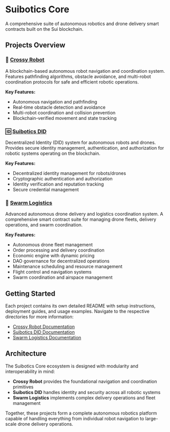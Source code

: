 # Suibotics Core

A comprehensive suite of autonomous robotics and drone delivery smart contracts built on the Sui blockchain.

## Projects Overview

### 🤖 [Crossy Robot](./crossy_robot/)
A blockchain-based autonomous robot navigation and coordination system. Features pathfinding algorithms, obstacle avoidance, and multi-robot coordination protocols for safe and efficient robotic operations.

**Key Features:**
- Autonomous navigation and pathfinding
- Real-time obstacle detection and avoidance
- Multi-robot coordination and collision prevention
- Blockchain-verified movement and state tracking

### 🆔 [Suibotics DID](./suibotics_did/)
Decentralized Identity (DID) system for autonomous robots and drones. Provides secure identity management, authentication, and authorization for robotic systems operating on the blockchain.

**Key Features:**
- Decentralized identity management for robots/drones
- Cryptographic authentication and authorization
- Identity verification and reputation tracking
- Secure credential management

### 🚁 [Swarm Logistics](./swarm_logistics/)
Advanced autonomous drone delivery and logistics coordination system. A comprehensive smart contract suite for managing drone fleets, delivery operations, and swarm coordination.

**Key Features:**
- Autonomous drone fleet management
- Order processing and delivery coordination
- Economic engine with dynamic pricing
- DAO governance for decentralized operations
- Maintenance scheduling and resource management
- Flight control and navigation systems
- Swarm coordination and airspace management

## Getting Started

Each project contains its own detailed README with setup instructions, deployment guides, and usage examples. Navigate to the respective directories for more information:

- [Crossy Robot Documentation](./crossy_robot/README.md)
- [Suibotics DID Documentation](./suibotics_did/README.md)
- [Swarm Logistics Documentation](./swarm_logistics/README.md)

## Architecture

The Suibotics Core ecosystem is designed with modularity and interoperability in mind:

- **Crossy Robot** provides the foundational navigation and coordination primitives
- **Suibotics DID** handles identity and security across all robotic systems
- **Swarm Logistics** implements complex delivery operations and fleet management

Together, these projects form a complete autonomous robotics platform capable of handling everything from individual robot navigation to large-scale drone delivery operations.
